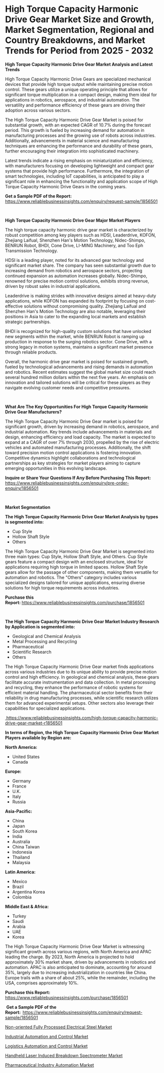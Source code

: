 <p><h1>High Torque Capacity Harmonic Drive Gear Market Size and Growth, Market Segmentation, Regional and Country Breakdowns, and Market Trends for Period from 2025 -  2032</h1></p><p><strong>High Torque Capacity Harmonic Drive Gear Market Analysis and Latest Trends</strong></p>
<p><p>High Torque Capacity Harmonic Drive Gears are specialized mechanical devices that provide high torque output while maintaining precise motion control. These gears utilize a unique operating principle that allows for significant torque multiplication in a compact design, making them ideal for applications in robotics, aerospace, and industrial automation. The versatility and performance efficiency of these gears are driving their adoption across various sectors.</p><p>The High Torque Capacity Harmonic Drive Gear Market is poised for substantial growth, with an expected CAGR of 10.7% during the forecast period. This growth is fueled by increasing demand for automation in manufacturing processes and the growing use of robots across industries. Additionally, advancements in material science and manufacturing techniques are enhancing the performance and durability of these gears, further encouraging their integration into sophisticated machinery.</p><p>Latest trends indicate a rising emphasis on miniaturization and efficiency, with manufacturers focusing on developing lightweight and compact gear systems that provide high performance. Furthermore, the integration of smart technologies, including IoT capabilities, is anticipated to play a significant role in enhancing the functionality and application scope of High Torque Capacity Harmonic Drive Gears in the coming years.</p></p>
<p><strong>Get a Sample PDF of the Report:&nbsp;</strong> <a href="https://www.reliablebusinessinsights.com/enquiry/request-sample/1856501?utm_campaign=112&utm_medium=2&utm_source=Github&utm_content=ia&utm_term=08012025&utm_id=high-torque-capacity-harmonic-drive-gear">https://www.reliablebusinessinsights.com/enquiry/request-sample/1856501</a></p>
<p>&nbsp;</p>
<p><strong>High Torque Capacity Harmonic Drive Gear Major Market Players</strong></p>
<p><p>The high torque capacity harmonic drive gear market is characterized by robust competition among key players such as HDSI, Leaderdrive, KOFON, Zhejiang Laifual, Shenzhen Han's Motion Technology, Nidec-Shimpo, BENRUN Robot, BHDI, Cone Drive, LI-MING Machinery, and Too Eph Transmission Technology.</p><p>HDSI is a leading player, noted for its advanced gear technology and significant market share. The company has seen substantial growth due to increasing demand from robotics and aerospace sectors, projecting continued expansion as automation increases globally. Nidec-Shimpo, renowned for precise motion control solutions, exhibits strong revenue, driven by robust sales in industrial applications.</p><p>Leaderdrive is making strides with innovative designs aimed at heavy-duty applications, while KOFON has expanded its footprint by focusing on cost-effective solutions without compromising quality. Zhejiang Laifual and Shenzhen Han's Motion Technology are also notable, leveraging their positions in Asia to cater to the expanding local markets and establish strategic partnerships. </p><p>BHDI is recognized for high-quality custom solutions that have unlocked new segments within the market, while BENRUN Robot is ramping up production in response to the surging robotics sector. Cone Drive, with a strong legacy in motion systems, maintains a significant market presence through reliable products.</p><p>Overall, the harmonic drive gear market is poised for sustained growth, fueled by technological advancements and rising demands in automation and robotics. Recent estimates suggest the global market size could reach several hundred million dollars within the next five years. An emphasis on innovation and tailored solutions will be critical for these players as they navigate evolving customer needs and competitive pressures.</p></p>
<p>&nbsp;</p>
<p><strong>What Are The Key Opportunities For High Torque Capacity Harmonic Drive Gear Manufacturers?</strong></p>
<p><p>The High Torque Capacity Harmonic Drive Gear market is poised for significant growth, driven by increasing demand in robotics, aerospace, and industrial automation. Key trends include advancements in materials and design, enhancing efficiency and load capacity. The market is expected to expand at a CAGR of over 7% through 2030, propelled by the rise of electric vehicles and automated manufacturing processes. Additionally, the shift toward precision motion control applications is fostering innovation. Competitive dynamics highlight collaborations and technological partnerships as key strategies for market players aiming to capture emerging opportunities in this evolving landscape.</p></p>
<p><strong>Inquire or Share Your Questions If Any Before Purchasing This Report:</strong> <a href="https://www.reliablebusinessinsights.com/enquiry/pre-order-enquiry/1856501?utm_campaign=112&utm_medium=2&utm_source=Github&utm_content=ia&utm_term=08012025&utm_id=high-torque-capacity-harmonic-drive-gear">https://www.reliablebusinessinsights.com/enquiry/pre-order-enquiry/1856501</a></p>
<p>&nbsp;</p>
<p><strong>Market Segmentation</strong></p>
<p><strong>The High Torque Capacity Harmonic Drive Gear Market Analysis by types is segmented into:</strong></p>
<p><ul><li>Cup Style</li><li>Hollow Shaft Style</li><li>Others</li></ul></p>
<p><p>The High Torque Capacity Harmonic Drive Gear Market is segmented into three main types: Cup Style, Hollow Shaft Style, and Others. Cup Style gears feature a compact design with an enclosed structure, ideal for applications requiring high torque in limited spaces. Hollow Shaft Style gears allow for the passage of other components, making them versatile for automation and robotics. The "Others" category includes various specialized designs tailored for unique applications, ensuring diverse solutions for high torque requirements across industries.</p></p>
<p><strong>Purchase this Report:&nbsp;</strong><a href="https://www.reliablebusinessinsights.com/purchase/1856501?utm_campaign=112&utm_medium=2&utm_source=Github&utm_content=ia&utm_term=08012025&utm_id=high-torque-capacity-harmonic-drive-gear">https://www.reliablebusinessinsights.com/purchase/1856501</a></p>
<p>&nbsp;</p>
<p><strong>The High Torque Capacity Harmonic Drive Gear Market Industry Research by Application is segmented into:</strong></p>
<p><ul><li>Geological and Chemical Analysis</li><li>Metal Processing and Recycling</li><li>Pharmaceutical</li><li>Scientific Research</li><li>Others</li></ul></p>
<p><p>The High Torque Capacity Harmonic Drive Gear market finds applications across various industries due to its unique ability to provide precise motion control and high efficiency. In geological and chemical analysis, these gears facilitate accurate instrumentation and data collection. In metal processing and recycling, they enhance the performance of robotic systems for efficient material handling. The pharmaceutical sector benefits from their reliability in drug manufacturing processes, while scientific research utilizes them for advanced experimental setups. Other sectors also leverage their capabilities for specialized applications.</p></p>
<p><a href="https://www.reliablebusinessinsights.com/high-torque-capacity-harmonic-drive-gear-market-r1856501?utm_campaign=112&utm_medium=2&utm_source=Github&utm_content=ia&utm_term=08012025&utm_id=high-torque-capacity-harmonic-drive-gear">&nbsp;https://www.reliablebusinessinsights.com/high-torque-capacity-harmonic-drive-gear-market-r1856501</a></p>
<p><strong>In terms of Region, the High Torque Capacity Harmonic Drive Gear Market Players available by Region are:</strong></p>
<p>
    <p> <strong> North America: </strong>
        <ul>
            <li>United States</li>
            <li>Canada</li>
        </ul>
        </p> 
    <p> <strong> Europe: </strong>
        <ul>
            <li>Germany</li>
            <li>France</li>
            <li>U.K.</li>
            <li>Italy</li>
            <li>Russia</li>
        </ul>
        </p> 
    <p> <strong> Asia-Pacific: </strong>
        <ul>
            <li>China</li>
            <li>Japan</li>
            <li>South Korea</li>
            <li>India</li>
            <li>Australia</li>
            <li>China Taiwan</li>
            <li>Indonesia</li>
            <li>Thailand</li>
            <li>Malaysia</li>
        </ul>
        </p> 
    <p> <strong> Latin America: </strong>
        <ul>
            <li>Mexico</li>
            <li>Brazil</li>
            <li>Argentina Korea</li>
            <li>Colombia</li>
        </ul>
        </p> 
    <p> <strong> Middle East & Africa: </strong>
        <ul>
            <li>Turkey</li>
            <li>Saudi</li>
            <li>Arabia</li>
            <li>UAE</li>
            <li>Korea</li>
        </ul>
    </p>
    </p>
<p><p>The High Torque Capacity Harmonic Drive Gear Market is witnessing significant growth across various regions, with North America and APAC leading the charge. By 2023, North America is projected to hold approximately 30% market share, driven by advancements in robotics and automation. APAC is also anticipated to dominate, accounting for around 35%, largely due to increasing industrialization in countries like China. Europe trails with a share of about 25%, while the remainder, including the USA, comprises approximately 10%.</p></p>
<p><strong>Purchase this Report: </strong><a href="https://www.reliablebusinessinsights.com/purchase/1856501?utm_campaign=112&utm_medium=2&utm_source=Github&utm_content=ia&utm_term=08012025&utm_id=high-torque-capacity-harmonic-drive-gear">https://www.reliablebusinessinsights.com/purchase/1856501</a></p>
<p>&nbsp;<strong>Get a Sample PDF of the Report:&nbsp;&nbsp;</strong><a href="https://www.reliablebusinessinsights.com/enquiry/request-sample/1856501?utm_campaign=112&utm_medium=2&utm_source=Github&utm_content=ia&utm_term=08012025&utm_id=high-torque-capacity-harmonic-drive-gear">https://www.reliablebusinessinsights.com/enquiry/request-sample/1856501</a></p>
<p><strong></strong></p>
<p><p><a href="https://github.com/klindsey95/Market-Research-Report-List-1/blob/main/non-oriented-fully-processed-electrical-steel-market.md?utm_campaign=112&utm_medium=2&utm_source=Github&utm_content=ia&utm_term=08012025&utm_id=high-torque-capacity-harmonic-drive-gear">Non-oriented Fully Processed Electrical Steel Market</a></p><p><a href="https://www.linkedin.com/pulse/industrial-automation-control-market-size-share-analysis-forecasted-5fane?utm_campaign=112&utm_medium=2&utm_source=Github&utm_content=ia&utm_term=08012025&utm_id=high-torque-capacity-harmonic-drive-gear">Industrial Automation and Control Market</a></p><p><a href="https://www.linkedin.com/pulse/global-logistics-automation-control-59-cagr-forecast-2025-zedlc?utm_campaign=112&utm_medium=2&utm_source=Github&utm_content=ia&utm_term=08012025&utm_id=high-torque-capacity-harmonic-drive-gear">Logistics Automation and Control Market</a></p><p><a href="https://github.com/steidmindy199393/Market-Research-Report-List-1/blob/main/handheld-laser-induced-breakdown-spectrometer-market.md?utm_campaign=112&utm_medium=2&utm_source=Github&utm_content=ia&utm_term=08012025&utm_id=high-torque-capacity-harmonic-drive-gear">Handheld Laser Induced Breakdown Spectrometer Market</a></p><p><a href="https://www.linkedin.com/pulse/market-challenges-sales-volume-forecast-research-pharmaceutical-xh5jc?utm_campaign=112&utm_medium=2&utm_source=Github&utm_content=ia&utm_term=08012025&utm_id=high-torque-capacity-harmonic-drive-gear">Pharmaceutical Industry Automation Market</a></p></p>